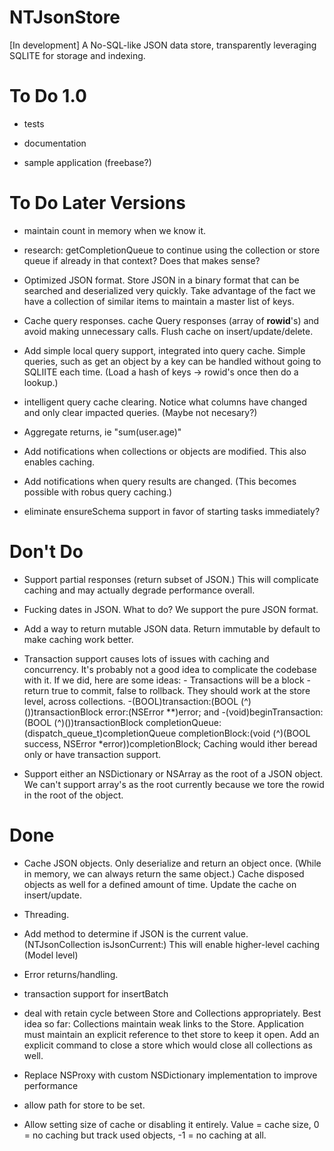 NTJsonStore
===========

[In development] A No-SQL-like JSON data store, transparently leveraging SQLITE for storage and indexing.


To Do 1.0
=========

 - tests
 
 - documentation

 - sample application (freebase?)


To Do Later Versions
====================

 - maintain count in memory when we know it.
 
 - research: getCompletionQueue to continue using the collection or store queue if already in that context? Does that makes sense?
 
 - Optimized JSON format. Store JSON in a binary format that can be searched and deserialized very quickly.
   Take advantage of the fact we have a collection of similar items to maintain a master list of keys.
   
 - Cache query responses. cache Query responses (array of __rowid__'s) and avoid making unnecessary calls. Flush cache on insert/update/delete.
 
 - Add simple local query support, integrated into query cache. Simple queries, such as get an object by a key can be handled without going to SQLIITE
   each time. (Load a hash of keys -> rowid's once then do a lookup.)
   
 - intelligent query cache clearing. Notice what columns have changed and only clear impacted queries. (Maybe not necesary?)

 - Aggregate returns, ie "sum(user.age)"
 
 - Add notifications when collections or objects are modified. This also enables caching.
 
 - Add notifications when query results are changed. (This becomes possible with robus query caching.)

 - eliminate ensureSchema support in favor of starting tasks immediately?
 

Don't Do
========

 - Support partial responses (return subset of JSON.) This will complicate caching and may actually degrade performance overall.
 
 - Fucking dates in JSON. What to do? We support the pure JSON format.

 - Add a way to return mutable JSON data. Return immutable by default to make caching work better.
 
 - Transaction support causes lots of issues with caching and concurrency. It's probably not a good idea to complicate the codebase with it.
   If we did, here are some ideas:  - Transactions will be a block - return true to commit, false to rollback. They should work at the store level, across 
   collections. -(BOOL)transaction:(BOOL (^)())transactionBlock error:(NSError **)error; and -(void)beginTransaction:(BOOL (^)())transactionBlock completionQueue:(dispatch_queue_t)completionQueue completionBlock:(void (^)(BOOL success, NSError *error))completionBlock; Caching would ither beread only or have
   transaction support.
   
 - Support either an NSDictionary or NSArray as the root of a JSON object. We can't support array's as the root currently because we tore the rowid in the root
   of the object.
 


Done
====

 - Cache JSON objects. Only deserialize and return an object once. (While in memory, we can always return the same object.)
   Cache disposed objects as well for a defined amount of time. Update the cache on insert/update.
   
 - Threading.
 
  - Add method to determine if JSON is the current value. (NTJsonCollection isJsonCurrent:) This will enable higher-level caching (Model level)
 
  - Error returns/handling.
 
 - transaction support for insertBatch
 
  - deal with retain cycle between Store and Collections appropriately. Best idea so far: Collections maintain weak links to the Store. Application must
   maintain an explicit reference to thet store to keep it open. Add an explicit command to close a store which would close all collections as well.

 - Replace NSProxy with custom NSDictionary implementation to improve performance
 
 - allow path for store to be set.

 - Allow setting size of cache or disabling it entirely. Value = cache size, 0 = no caching but track used objects, -1 = no caching at all.
 




 

